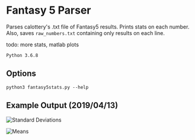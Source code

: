 # Fantasy 5 Parser

Parses calottery's .txt file of Fantasy5 results. Prints stats on each number. Also, saves ```raw_numbers.txt``` containing only results on each line.

todo: more stats, matlab plots

```Python 3.6.8```

## Options
```python3 fantasy5stats.py --help```

## Example Output (2019/04/13)

![Standard Deviations](stdevs.png "Standard Deviations")

![Means](means.png "Means")


